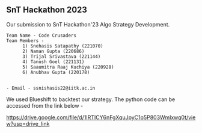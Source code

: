 ## SnT Hackathon 2023
Our submission to SnT Hackathon'23 Algo Strategy Development.

 
    Team Name - Code Crusaders
    Team Members - 
          1) Snehasis Satapathy (221070)
          2) Naman Gupta (220686)
          3) Trijal Srivastava (221144)
          4) Tanush Goel (221131)
          5) Saaumitra Raaj Kuchiya (220928)
          6) Anubhav Gupta (220178)
          
          
    - Email - ssnishasis22@iitk.ac.in

We used Blueshift to backtest our strategy. The python code can be accessed from the link below - 

https://drive.google.com/file/d/1IRTICY6nFgXquJpyC1o5P803WmIxwq0t/view?usp=drive_link

